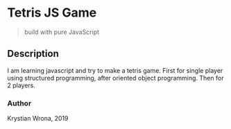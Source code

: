 # Tetris JS Game

> build with pure JavaScript

## Description

I am learning javascript and try to make a tetris game. First for single player using structured programming, after oriented object programming. Then for 2 players.

### Author

Krystian Wrona, 2019